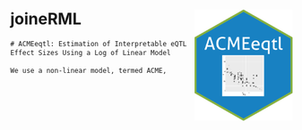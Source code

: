 joineRML <img src="man/figures/logo.svg" width = "175" height = "200" align="right" />
  =====================================================================================
    
    # ACMEeqtl: Estimation of Interpretable eQTL Effect Sizes Using a Log of Linear Model
    
    We use a non-linear model, termed ACME,
  

